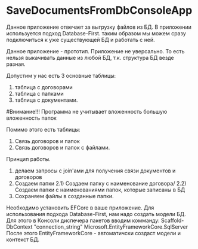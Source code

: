 # SaveDocumentsFromDbConsoleApp

Данное приложение отвечает за выгрузку файлов из БД. 
В приложении используется подход Database-First. таким образом мы можем сразу подключиться к уже существующей БД и работать с ней.

Данное приложение - прототип. Приложение не уверсально. То есть нельзя выкачивать данные из любой БД, т.к. структура БД везде разная.

Допустим у нас есть 3 основные таблицы:
1) таблица с договорами
2) таблица с папками
3) таблица с документами.

#Внимание!!!
Программа не учитывает вложенность большую вложенность папок

Помимо этого есть таблицы:
1) Связь договоров и папок 
2) Связь договоров и папок с файлами.
 
Принцип работы.
  1) делаем запросы с join'ами для получения связи документов и договоров
  2) Создаем папки
    2.1) Создаем папку с наименование договора/
    2.2) Создаем папки с наименованиями папок, которые записаны в БД
3) Сохраняем файлы в созданные папки.

Необходимо установить EFCore в ваше приложение.
Для использования подхода Database-First, нам надо создать модели БД.
Для этого в Консоли диспечера пакетов вводим комманду:
Scaffold-DbContext "connection_string" Microsoft.EntityFrameworkCore.SqlServer
После этого EntityFrameworkCore - автоматичски создаст модели и контекст БД. 

